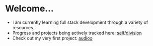 # Welcome...
- I am currently learning full stack development through a variety of resources
- Progress and projects being actively tracked here: [self/division](https://selfdi.vision)
- Check out my very first project: [audioo](https://audioo.org)
